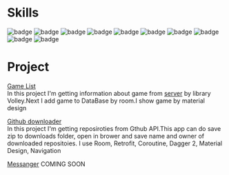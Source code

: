 # Skills 
![badge](https://img.shields.io/badge/java-orange)
![badge](https://img.shields.io/badge/kotlin-orange)
![badge](https://img.shields.io/badge/coroutine-orange)
![badge](https://img.shields.io/badge/retrofit-orange)
![badge](https://img.shields.io/badge/room-orange)
![badge](https://img.shields.io/badge/dagger_2-orange)
![badge](https://img.shields.io/badge/material_design-orange)
![badge](https://img.shields.io/badge/rest-orange)
![badge](https://img.shields.io/badge/git-orange)
![badge](https://img.shields.io/badge/gradle-orange)

# Project  

[Game List](https://github.com/3REAPER/gameList)  
In this project I'm getting information about game from [server](https://github.com/3REAPER/server) by library Volley.Next I add game to DataBase  by room.I show game by material design 

[Github downloader](https://github.com/3REAPER/github-downloader)  
In this project I'm getting reposiroties from Gthub API.This app can do save zip to downloads folder, open in brower and save name and owner of downloaded repositoies.
I use Room, Retrofit, Coroutine, Dagger 2, Material Design, Navigation

[Messanger](https://github.com/3REAPER/messanger)
COMING SOON
